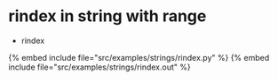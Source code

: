 # rindex in string with range

* rindex

{% embed include file="src/examples/strings/rindex.py" %}
{% embed include file="src/examples/strings/rindex.out" %}


